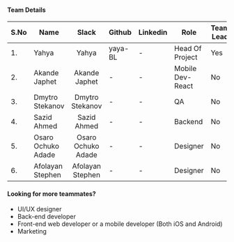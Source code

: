 #### Team Details
| S.No | Name        |    Slack    | Github     | Linkedin    | Role            | Team Lead | Account Number |
|------|-------------|:-----------:|------------|-------------|-----------------|-----------|----------------|
| 1.   | Yahya       | Yahya       | yaya-BL    |      -      | Head Of Project |    Yes    |        -       |
| 2.   | Akande Japhet       | Akande Japhet       | -    |      -      | Mobile Dev-React |    No    |        -       |
| 3.   | Dmytro Stekanov       | Dmytro Stekanov       | -    |      -      | QA |    No    |        -       |
| 4.   | Sazid Ahmed       | Sazid Ahmed       | -    |      -      | Backend |    No    |        -       |
| 5.   | Osaro Ochuko Adade       | Osaro Ochuko Adade       | -    |      -      | Designer |    No    |        -       |
| 6.   | Afolayan Stephen       | Afolayan Stephen       | -    |      -      | Designer |    No    |        -       |



#### Looking for more teammates?
- UI/UX designer
- Back-end developer 
- Front-end web developer or a mobile developer (Both iOS and Android)
- Marketing
